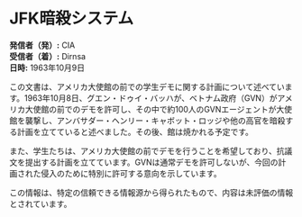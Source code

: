 # JFK暗殺システム

**発信者（発）:** CIA  
**受信者（着）:** Dirnsa  
**日時:** 1963年10月9日

この文書は、アメリカ大使館の前での学生デモに関する計画について述べています。1963年10月8日、グエン・ドゥイ・バッハが、ベトナム政府（GVN）がアメリカ大使館の前でのデモを許可し、その中で約100人のGVNエージェントが大使館を襲撃し、アンバサダー・ヘンリー・キャボット・ロッジや他の高官を暗殺する計画を立てていると述べました。その後、館は焼かれる予定です。

また、学生たちは、アメリカ大使館の前でデモを行うことを希望しており、抗議文を提出する計画を立てています。GVNは通常デモを許可しないが、今回の計画された侵入のために特別に許可する意向を示しています。

この情報は、特定の信頼できる情報源から得られたもので、内容は未評価の情報とされています。